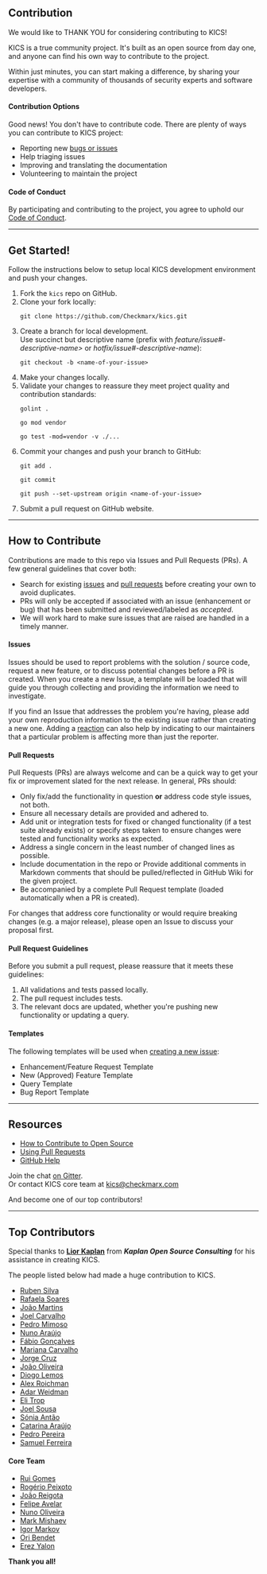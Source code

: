 ## Contribution

We would like to THANK YOU for considering contributing to KICS!  

KICS is a true community project. It's built as an open source from day one, and anyone can find his own way to contribute to the project.  

Within just minutes, you can start making a difference, by sharing your expertise with a community of thousands of security experts and software developers.

#### Contribution Options

Good news! You don't have to contribute code. There are plenty of ways you can contribute to KICS project:

- Reporting new [bugs or issues](https://github.com/Checkmarx/kics/issues)
- Help triaging issues
- Improving and translating the documentation 
- Volunteering to maintain the project

#### Code of Conduct

By participating and contributing to the project, you agree to uphold our [Code of Conduct](code-of-conduct.md).

---

## Get Started!

Follow the instructions below to setup local KICS development environment and push your changes.

1. Fork the `kics` repo on GitHub.
1. Clone your fork locally:  
   ```
   git clone https://github.com/Checkmarx/kics.git
   ```
1. Create a branch for local development.  
Use succinct but descriptive name (prefix with *feature/issue#-descriptive-name>* or *hotfix/issue#-descriptive-name*):  
   ```
   git checkout -b <name-of-your-issue>
   ```
1. Make your changes locally.
1. Validate your changes to reassure they meet project quality and contribution standards:  
   ```
   golint .
   ```  
   ```
   go mod vendor
   ```  
   ```
   go test -mod=vendor -v ./...
   ```
1. Commit your changes and push your branch to GitHub:  
   ```
   git add .
   ```  
   ```
   git commit
   ```  
   ```
   git push --set-upstream origin <name-of-your-issue>
   ```
1. Submit a pull request on GitHub website.

---

## How to Contribute

Contributions are made to this repo via Issues and Pull Requests (PRs).  A few general guidelines that cover both:

- Search for existing [issues](https://github.com/Checkmarx/kics/issues) and [pull requests](https://github.com/Checkmarx/kics/pulls) before creating your own to avoid duplicates.
- PRs will only be accepted if associated with an issue (enhancement or bug) that has been submitted and reviewed/labeled as *accepted*.
- We will work hard to make sure issues that are raised are handled in a timely manner.

#### Issues

Issues should be used to report problems with the solution / source code, request a new feature, or to discuss potential changes before a PR is created. When you create a new Issue, a template will be loaded that will guide you through collecting and providing the information we need to investigate.

If you find an Issue that addresses the problem you're having, please add your own reproduction information to the existing issue rather than creating a new one. Adding a [reaction](https://github.blog/2016-03-10-add-reactions-to-pull-requests-issues-and-comments/) can also help by indicating to our maintainers that a particular problem is affecting more than just the reporter.


#### Pull Requests

Pull Requests (PRs) are always welcome and can be a quick way to get your fix or improvement slated for the next release. In general, PRs should:

- Only fix/add the functionality in question **or** address code style issues, not both.
- Ensure all necessary details are provided and adhered to.
- Add unit or integration tests for fixed or changed functionality (if a test suite already exists) or specify steps taken to ensure changes were tested and functionality works as expected.
- Address a single concern in the least number of changed lines as possible.
- Include documentation in the repo or Provide additional comments in Markdown comments that should be pulled/reflected in GitHub Wiki for the given project. 
- Be accompanied by a complete Pull Request template (loaded automatically when a PR is created).

For changes that address core functionality or would require breaking changes (e.g. a major release), please open an Issue to discuss your proposal first. 

#### Pull Request Guidelines

Before you submit a pull request, please reassure that it meets these guidelines:

1. All validations and tests passed locally.
1. The pull request includes tests.
1. The relevant docs are updated, whether you're pushing new functionality or updating a query.

#### Templates

The following templates will be used when [creating a new issue](https://github.com/Checkmarx/kics/issues/new/choose):  

- Enhancement/Feature Request Template
- New (Approved) Feature Template
- Query Template
- Bug Report Template

---

## Resources

- [How to Contribute to Open Source](https://opensource.guide/how-to-contribute/)
- [Using Pull Requests](https://help.github.com/articles/about-pull-requests/)
- [GitHub Help](https://help.github.com)

Join the chat [on Gitter](https://gitter.im/kics-io/community).  
Or contact KICS core team at [kics@checkmarx.com](mailto:kics@checkmarx.com)

And become one of our top contributors!

---

## Top Contributors

Special thanks to  **[Lior Kaplan](https://github.com/kaplanlior)** from **_Kaplan Open Source Consulting_** for his assistance in creating KICS. 

The people listed below had made a huge contribution to KICS. 

- [Ruben Silva](https://github.com/Ruben-Silva) 
- [Rafaela Soares](https://github.com/rafaela-soares)
- [João Martins](https://github.com/joaomartinscx)
- [Joel Carvalho](https://github.com/joelcarvalhocheckmarx)
- [Pedro Mimoso](https://github.com/pedro-mimoso)
- [Nuno Araújo](https://github.com/NunoAraujoCX)
- [Fábio Gonçalves](https://github.com/fabioGoncalvesCx)
- [Mariana Carvalho](https://github.com/mcarvalhox)
- [Jorge Cruz](https://github.com/jorge-cruz)
- [João Oliveira](https://github.com/JoaoO1998)
- [Diogo Lemos](https://github.com/diogo-lemos)
- [Alex Roichman](https://github.com/Alexaro1cx)
- [Adar Weidman](https://github.com/AdarWeidman)
- [Eli Trop](https://github.com/elit-cx)
- [Joel Sousa](https://github.com/joelsou5a)
- [Sónia Antão](https://github.com/soniantao)
- [Catarina Araújo](https://github.com/cataraujo190)
- [Pedro Pereira](https://github.com/pedropereiraaa)
- [Samuel Ferreira](https://github.com/samuel-ferreira)

#### Core Team

- [Rui Gomes](https://github.com/ruigomescx)
- [Rogério Peixoto](https://github.com/rogeriopeixotocx)
- [João Reigota](https://github.com/joaoReigota1)
- [Felipe Avelar](https://github.com/felipe-avelar)
- [Nuno Oliveira](https://github.com/nunoocx)
- [Mark Mishaev](https://github.com/markmishaevcx)
- [Igor Markov](https://github.com/IgorMarkov)
- [Ori Bendet](https://github.com/oribendetcx)
- [Erez Yalon](https://github.com/erezyalon)


**Thank you all!**


